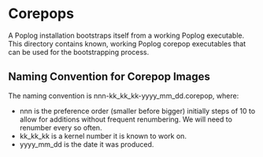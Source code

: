 # Corepops

A Poplog installation bootstraps itself from a working Poplog executable. This
directory contains known, working Poplog corepop executables that can be used
for the bootstrapping process.

## Naming Convention for Corepop Images

The naming convention is nnn-kk_kk_kk-yyyy_mm_dd.corepop, where:

- nnn is the preference order (smaller before bigger) initially steps of 10 to allow for additions without frequent renumbering. We will need to renumber every so often.
- kk_kk_kk is a kernel number it is known to work on.
- yyyy_mm_dd is the date it was produced.
